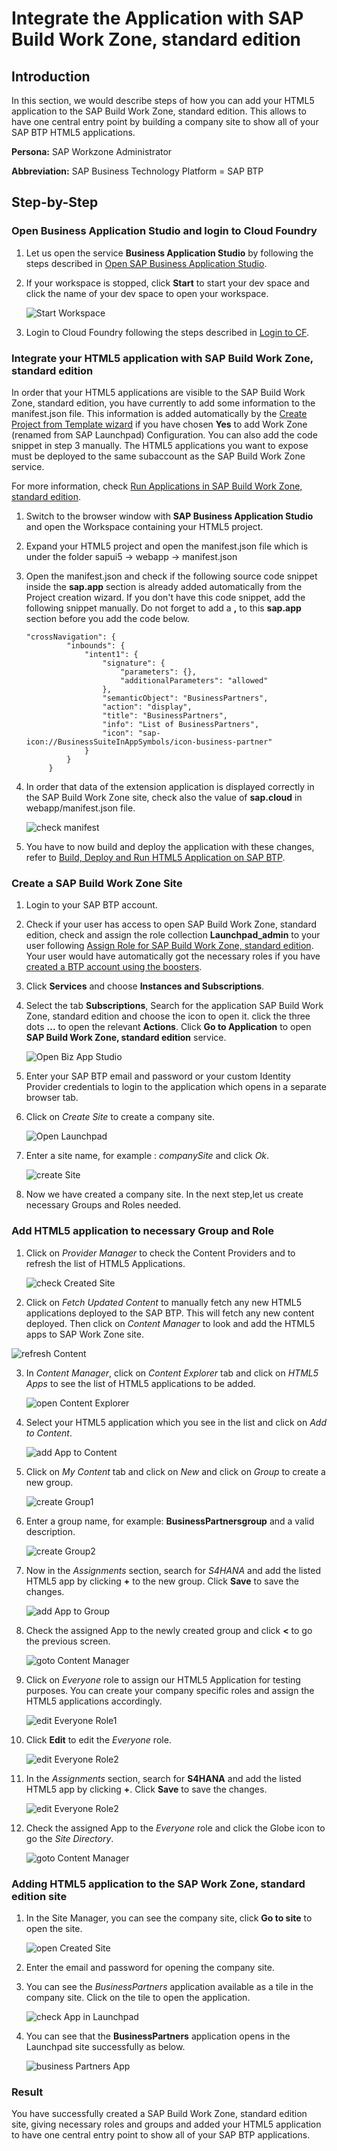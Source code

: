 # Integrate the Application with SAP Build Work Zone, standard edition

## Introduction

In this section, we would describe steps of how you can add your HTML5 application to the  SAP Build Work Zone, standard edition. This allows to have one central entry point by building a company site to show all of your SAP BTP HTML5 applications.

**Persona:** SAP Workzone Administrator

**Abbreviation:** SAP Business Technology Platform = SAP BTP

## Step-by-Step

### Open Business Application Studio and login to Cloud Foundry

1. Let us open the service **Business Application Studio** by following the steps described in [Open SAP Business Application Studio](../create-application/develop/README.md#open-sap-business-application-studio).
2. If your workspace is stopped, click **Start** to start your dev space and click the name of your dev space to open your workspace.

   ![Start Workspace](./images/startWorkspace.png)

3. Login to Cloud Foundry following the steps described in [Login to CF](../create-application/develop/README.md#login-to-cloud-foundry-in-sap-business-application-studio).


### Integrate your HTML5 application with SAP Build Work Zone, standard edition

In order that your HTML5 applications are visible to the SAP Build Work Zone, standard edition, you have currently to add some information to the manifest.json file. This information is added automatically by the [Create Project from Template wizard](https://github.com/SAP-samples/cloud-extension-html5-sample/tree/mission/mission/create-application/develop#develop-the-application-from-project-template) if you have chosen **Yes** to add Work Zone (renamed from SAP Launchpad) Configuration. You can also add the code snippet in step 3 manually. The HTML5 applications you want to expose must be deployed to the same subaccount as the SAP Build Work Zone service. 

For more information, check [Run Applications in SAP Build Work Zone, standard edition](https://help.sap.com/docs/WZ_STD/8c8e1958338140699bd4811b37b82ece/490a93e539e445e6b4bf7a6e7a3f4874.html).


1. Switch to the browser window with **SAP Business Application Studio** and open the Workspace containing your HTML5 project.
2. Expand your HTML5 project and open the manifest.json file which is under the folder sapui5 -> webapp -> manifest.json 
3. Open the manifest.json and check if the following source code snippet inside the **sap.app** section is already added automatically from the Project creation wizard. If you don't have this code snippet, add the following snippet manually. Do not forget to add a **,** to this **sap.app** section before you add the code below.

   ```
   "crossNavigation": {
            "inbounds": {
                "intent1": {
                    "signature": {
                        "parameters": {},
                        "additionalParameters": "allowed"
                    },
                    "semanticObject": "BusinessPartners",
                    "action": "display",
                    "title": "BusinessPartners",
                    "info": "List of BusinessPartners",
                    "icon": "sap-icon://BusinessSuiteInAppSymbols/icon-business-partner"
                }
            }
        }
   ```
4. In order that data of the extension application is displayed correctly in the SAP Build Work Zone site, check also the value of **sap.cloud** in webapp/manifest.json file.

   ![check manifest](./images/checkmanifest.png)

5.  You have to now build and deploy the application with these changes, refer to [Build, Deploy and Run HTML5 Application on SAP BTP](../create-application/buildDeploy/README.md).

### Create a SAP Build Work Zone Site

1. Login to your SAP BTP account.
2. Check if your user has access to open SAP Build Work Zone, standard edition, check and assign the role collection **Launchpad_admin** to your user following [Assign Role for SAP Build Work Zone, standard edition](https://help.sap.com/viewer/8c8e1958338140699bd4811b37b82ece/Cloud/en-US/fd79b232967545569d1ae4d8f691016b.html). Your user would have automatically got the necessary roles if you have [created a BTP account using the boosters](../scp-setup/README.md).
2. Click **Services** and choose **Instances and Subscriptions**. 
3. Select the tab **Subscriptions**, Search for the application SAP Build Work Zone, standard edition and choose the icon to open it. click the three dots **...** to open the relevant **Actions**. Click **Go to Application** to open **SAP Build Work Zone, standard edition** service. 

   ![Open Biz App Studio](./images/openWorkZone.png)
   
4. Enter your SAP BTP email and password or your custom Identity Provider credentials to login to the application which opens in a separate browser tab.

5. Click on *Create Site* to create a company site.
   
   ![Open Launchpad](./images/logintoLaunchpad.png)

6. Enter a site name, for example : *companySite* and click *Ok*.

   ![create Site](./images/createSite.png)
   
7. Now we have created a company site. In the next step,let us create necessary Groups and Roles needed.

### Add HTML5 application to necessary Group and Role
  
1. Click on *Provider Manager* to check the Content Providers and to refresh the list of HTML5 Applications. 

   ![check Created Site](./images/checkCreatedSite.png)
   
2.  Click on *Fetch Updated Content* to manually fetch any new HTML5 applications deployed to the SAP BTP. This will fetch any new content deployed. Then click on *Content Manager* to look and add the HTML5 apps to SAP Work Zone site.

   ![refresh Content](./images/refreshContent.png)
   
3. In *Content Manager*, click on *Content Explorer* tab and click on *HTML5 Apps* to see the list of HTML5 applications to be added.

    ![open Content Explorer](./images/openContentExplorer.png)
    
4. Select your HTML5 application which you see in the list and click on *Add to Content*. 

   ![add App to Content](./images/addApptoContent.png)
   
5. Click on *My Content* tab and click on *New* and click on *Group* to create a new group.

   ![create Group1](./images/createGroup1.png)
   
6. Enter a group name, for example: **BusinessPartnersgroup** and a valid description.

   ![create Group2](./images/createGroup2.png)
   
7. Now in the *Assignments* section, search for *S4HANA* and add the listed HTML5 app by clicking **+** to the new group. Click **Save** to save the changes.

    ![add App to Group](./images/addApptoGroup.png)

8. Check the assigned App to the newly created group and click **<** to go the previous screen.

   ![goto Content Manager](./images/gotoContentManager.png)
   
9. Click on *Everyone* role to assign our HTML5 Application for testing purposes. You can create your company specific roles and assign the HTML5 applications accordingly.

   ![edit Everyone Role1](./images/editEveryoneRole1.png)
   
10. Click **Edit** to edit the *Everyone* role.

    ![edit Everyone Role2](./images/editEveryoneRole2.png)
   
11. In the *Assignments* section, search for **S4HANA** and add the listed HTML5 app by clicking **+**. Click **Save** to save the changes.

    ![edit Everyone Role2](./images/editEveryoneRole3.png)
   
12. Check the assigned App to the *Everyone* role and click the Globe icon to go the *Site Directory*.

    ![goto Content Manager](./images/gotoSiteDirectory.png)
   


### Adding HTML5 application to the SAP Work Zone, standard edition site

1. In the Site Manager, you can see the company site, click **Go to site** to open the site.

   ![open Created Site](./images/openCreatedSite.png)
   
2. Enter the email and password for opening the company site.
   
3. You can see the *BusinessPartners* application available as a tile in the company site. Click on the tile to open the application.

   ![check App in Launchpad](./images/checkAppinLaunchpad.png)
   
4. You can see that the **BusinessPartners** application opens in the Launchpad site successfully as below. 

   ![business Partners App](./images/businessPartnersApp.png)

### Result

You have successfully created a SAP Build Work Zone, standard edition site, giving necessary roles and groups and added your HTML5 application to have one central entry point to show all of your SAP BTP applications.
